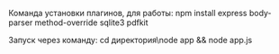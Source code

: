Команда установки плагинов, для работы: npm install express body-parser method-override sqlite3 pdfkit

Запуск через команду: cd директория\node app && node app.js
